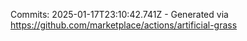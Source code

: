 Commits: 2025-01-17T23:10:42.741Z - Generated via https://github.com/marketplace/actions/artificial-grass
<br>
